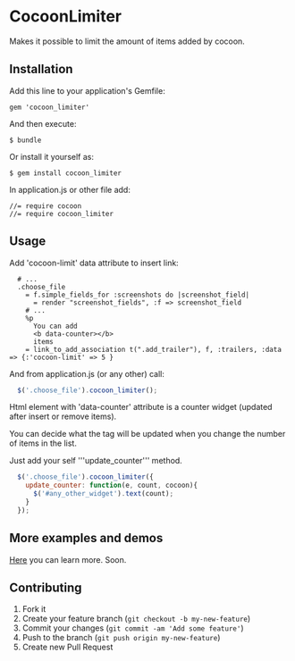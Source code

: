 # CocoonLimiter

Makes it possible to limit the amount of items added by cocoon.

## Installation

Add this line to your application's Gemfile:

    gem 'cocoon_limiter'

And then execute:

    $ bundle

Or install it yourself as:

    $ gem install cocoon_limiter

In application.js or other file add:

    //= require cocoon
    //= require cocoon_limiter

## Usage

Add 'cocoon-limit' data attribute to insert link:

``` haml
  # ...
  .choose_file
    = f.simple_fields_for :screenshots do |screenshot_field|
      = render "screenshot_fields", :f => screenshot_field
    # ...
    %p
      You can add
      <b data-counter></b>
      items
    = link_to_add_association t(".add_trailer"), f, :trailers, :data => {:'cocoon-limit' => 5 }
```

And from application.js (or any other) call:

``` javascript
  $('.choose_file').cocoon_limiter();
```

Html element with 'data-counter' attribute is a counter widget (updated
after insert or remove items).

You can decide what the tag will be updated when you change the number
of items in the list.

Just add your self '''update_counter''' method.

``` javascript
  $('.choose_file').cocoon_limiter({
    update_counter: function(e, count, cocoon){
      $('#any_other_widget').text(count);
    }
  });
```

## More examples and demos

[Here](http://cocoon-limiter.herokuapp.com "Cocoon Limiter demo") you can learn more. Soon.

## Contributing

1. Fork it
2. Create your feature branch (`git checkout -b my-new-feature`)
3. Commit your changes (`git commit -am 'Add some feature'`)
4. Push to the branch (`git push origin my-new-feature`)
5. Create new Pull Request
